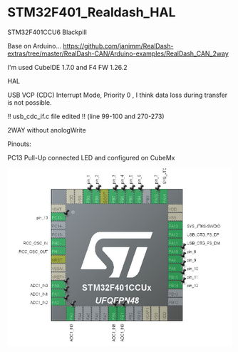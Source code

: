 # STM32F401_Realdash_HAL
STM32F401CCU6 Blackpill 

Base on Arduino... https://github.com/janimm/RealDash-extras/tree/master/RealDash-CAN/Arduino-examples/RealDash_CAN_2way

I'm used CubeIDE 1.7.0 and F4 FW 1.26.2

HAL

USB VCP (CDC) Interrupt Mode, Priority 0 , I think data loss during transfer is not possible.

!! usb_cdc_if.c file edited !! (line 99-100 and 270-273)

2WAY without anologWrite

Pinouts:

PC13 Pull-Up connected LED and configured on CubeMx

![alt text](https://github.com/osos11-Git/STM32F401_Realdash_HAL/blob/main/F401_RealDash_deneme1/f4_pinout.JPG?raw=true)



